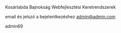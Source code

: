 Kosárlabda Bajnokság Webfejlesztési Keretrendszerek

email és jelszó a bejelentkezéshez
admin@admin.com

admin69
